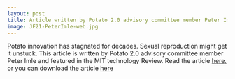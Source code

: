 ```yaml
---
layout: post
title: Article written by Potato 2.0 advisory committee member Peter Imle is featured in the MIT Technology Review
image: JF21-PeterImle-web.jpg
---
```


Potato innovation has stagnated for decades. Sexual reproduction might get it unstuck. This article is written by Potato 2.0 advisory committee member Peter Imle and featured in the MIT technology Review. Read the article [here.](https://www.technologyreview.com/2020/12/18/1013192/potato-sexual-reproduction/) or you can download the article [here](/mit_review_article.pdf)
